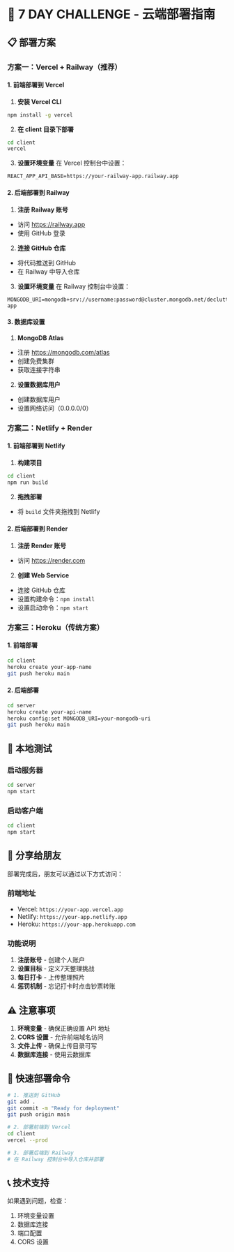 # 🚀 7 DAY CHALLENGE - 云端部署指南

## 📋 部署方案

### 方案一：Vercel + Railway（推荐）

#### 1. 前端部署到 Vercel

1. **安装 Vercel CLI**
```bash
npm install -g vercel
```

2. **在 client 目录下部署**
```bash
cd client
vercel
```

3. **设置环境变量**
在 Vercel 控制台中设置：
```
REACT_APP_API_BASE=https://your-railway-app.railway.app
```

#### 2. 后端部署到 Railway

1. **注册 Railway 账号**
- 访问 https://railway.app
- 使用 GitHub 登录

2. **连接 GitHub 仓库**
- 将代码推送到 GitHub
- 在 Railway 中导入仓库

3. **设置环境变量**
在 Railway 控制台中设置：
```
MONGODB_URI=mongodb+srv://username:password@cluster.mongodb.net/declutter-app
```

#### 3. 数据库设置

1. **MongoDB Atlas**
- 注册 https://mongodb.com/atlas
- 创建免费集群
- 获取连接字符串

2. **设置数据库用户**
- 创建数据库用户
- 设置网络访问（0.0.0.0/0）

### 方案二：Netlify + Render

#### 1. 前端部署到 Netlify

1. **构建项目**
```bash
cd client
npm run build
```

2. **拖拽部署**
- 将 `build` 文件夹拖拽到 Netlify

#### 2. 后端部署到 Render

1. **注册 Render 账号**
- 访问 https://render.com

2. **创建 Web Service**
- 连接 GitHub 仓库
- 设置构建命令：`npm install`
- 设置启动命令：`npm start`

### 方案三：Heroku（传统方案）

#### 1. 前端部署
```bash
cd client
heroku create your-app-name
git push heroku main
```

#### 2. 后端部署
```bash
cd server
heroku create your-api-name
heroku config:set MONGODB_URI=your-mongodb-uri
git push heroku main
```

## 🔧 本地测试

### 启动服务器
```bash
cd server
npm start
```

### 启动客户端
```bash
cd client
npm start
```

## 📱 分享给朋友

部署完成后，朋友可以通过以下方式访问：

### 前端地址
- Vercel: `https://your-app.vercel.app`
- Netlify: `https://your-app.netlify.app`
- Heroku: `https://your-app.herokuapp.com`

### 功能说明
1. **注册账号** - 创建个人账户
2. **设置目标** - 定义7天整理挑战
3. **每日打卡** - 上传整理照片
4. **惩罚机制** - 忘记打卡时点击钞票转账

## ⚠️ 注意事项

1. **环境变量** - 确保正确设置 API 地址
2. **CORS 设置** - 允许前端域名访问
3. **文件上传** - 确保上传目录可写
4. **数据库连接** - 使用云数据库

## 🎯 快速部署命令

```bash
# 1. 推送到 GitHub
git add .
git commit -m "Ready for deployment"
git push origin main

# 2. 部署前端到 Vercel
cd client
vercel --prod

# 3. 部署后端到 Railway
# 在 Railway 控制台中导入仓库并部署
```

## 📞 技术支持

如果遇到问题，检查：
1. 环境变量设置
2. 数据库连接
3. 端口配置
4. CORS 设置 